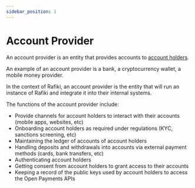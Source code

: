 ```yaml
---
sidebar_position: 1
---
```


# Account Provider

An account provider is an entity that provides accounts to [account holders](../concepts/account-holder).

An example of an account provider is a bank, a cryptocurrency wallet, a mobile money provider.

In the context of Rafiki, an account provider is the entity that will run an instance of Rafiki and integrate it into their internal systems.

The functions of the account provider include:

- Provide channels for account holders to interact with their accounts (mobile apps, websites, etc)
- Onboarding account holders as required under regulations (KYC, sanctions screening, etc)
- Maintaining the ledger of accounts of account holders
- Handling deposits and withdrawals into accounts via external payment methods (cards, bank transfers, etc)
- Authenticating account holders
- Getting consent from account holders to grant access to their accounts
- Keeping a record of the public keys used by account holders to access the Open Payments APIs

